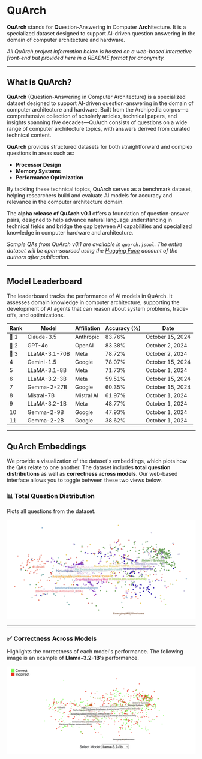 # QuArch

**QuArch** stands for **Qu**estion-Answering in Computer **Arch**itecture. It is a specialized dataset designed to support AI-driven question answering in the domain of computer architecture and hardware. 

*All QuArch project information below is hosted on a web-based interactive front-end but provided here in a README format for anonymity.*

---

## **What is QuArch?**
**QuArch** (Question-Answering in Computer Architecture) is a specialized dataset designed to support AI-driven question-answering in the domain of computer architecture and hardware. Built from the Archipedia corpus—a comprehensive collection of scholarly articles, technical papers, and insights spanning five decades—QuArch consists of questions on a wide range of computer architecture topics, with answers derived from curated technical content.

**QuArch** provides structured datasets for both straightforward and complex questions in areas such as:
- **Processor Design**
- **Memory Systems**
- **Performance Optimization**

By tackling these technical topics, QuArch serves as a benchmark dataset, helping researchers build and evaluate AI models for accuracy and relevance in the computer architecture domain.

The **alpha release of QuArch v0.1** offers a foundation of question-answer pairs, designed to help advance natural language understanding in technical fields and bridge the gap between AI capabilities and specialized knowledge in computer hardware and architecture. 

*Sample QAs from QuArch v0.1 are available in `quarch.jsonl`. The entire dataset will be open-sourced using the [Hugging Face](https://huggingface.co/datasets) account of the authors after publication.*

---

## **Model Leaderboard**
The leaderboard tracks the performance of AI models in QuArch. It assesses domain knowledge in computer architecture, supporting the development of AI agents that can reason about system problems, trade-offs, and optimizations.

| **Rank** | **Model**      | **Affiliation** | **Accuracy (%)** | **Date**         |
|---------|-----------------|-----------------|-------------------|-------------------|
| 🥇 1     | Claude-3.5     | Anthropic       | 83.76%            | October 15, 2024  |
| 🥈 2     | GPT-4o         | OpenAI          | 83.38%            | October 2, 2024   |
| 🥉 3     | LLaMA-3.1-70B  | Meta            | 78.72%            | October 2, 2024   |
| 4       | Gemini-1.5      | Google          | 78.07%            | October 15, 2024  |
| 5       | LLaMA-3.1-8B   | Meta            | 71.73%            | October 1, 2024   |
| 6       | LLaMA-3.2-3B   | Meta            | 59.51%            | October 15, 2024  |
| 7       | Gemma-2-27B    | Google          | 60.35%            | October 15, 2024  |
| 8       | Mistral-7B     | Mistral AI      | 61.97%            | October 1, 2024   |
| 9       | LLaMA-3.2-1B   | Meta            | 48.77%            | October 1, 2024   |
| 10      | Gemma-2-9B     | Google          | 47.93%            | October 1, 2024   |
| 11      | Gemma-2-2B     | Google          | 38.62%            | October 1, 2024   |

---

## **QuArch Embeddings**
We provide a visualization of the dataset's embeddings, which plots how the QAs relate to one another. The dataset includes **total question distributions** as well as **correctness across models**. Our web-based interface allows you to toggle between these two views below.

### **📊 Total Question Distribution**
Plots all questions from the dataset.

![Total Question Distribution](images/total_distribution.png "Total Distribution of Embeddings")

---

### **✅ Correctness Across Models**
Highlights the correctness of each model's performance. The following image is an example of **Llama-3.2-1B**'s performance.

![Correctness Across Models](images/correctness_distribution.png "Example of Correctness Distribution of Embeddings")


